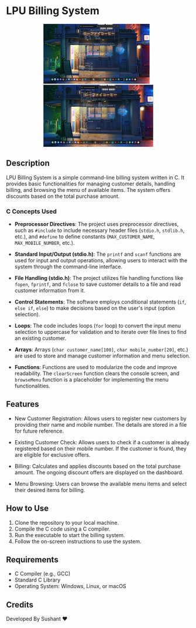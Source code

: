 # LPU Billing System

<p align="center">
  <img src="img/1.png" alt="me" width="300" />
  <img src="img/2.png" alt="me" width="300" />
</p>



## Description

LPU Billing System is a simple command-line billing system written in C. It provides basic functionalities for managing customer details, handling billing, and browsing the menu of available items. The system offers discounts based on the total purchase amount.

### C Concepts Used

- **Preprocessor Directives**: The project uses preprocessor directives, such as `#include` to include necessary header files (`stdio.h`, `stdlib.h`, etc.), and `#define` to define constants (`MAX_CUSTOMER_NAME`, `MAX_MOBILE_NUMBER`, etc.).

- **Standard Input/Output (stdio.h)**: The `printf` and `scanf` functions are used for input and output operations, allowing users to interact with the system through the command-line interface.

- **File Handling (stdio.h)**: The project utilizes file handling functions like `fopen`, `fprintf`, and `fclose` to save customer details to a file and read customer information from it.

- **Control Statements**: The software employs conditional statements (`if`, `else if`, `else`) to make decisions based on the user's input (option selection).

- **Loops**: The code includes loops (`for` loop) to convert the input menu selection to uppercase for validation and to iterate over file lines to find an existing customer.

- **Arrays**: Arrays (`char customer_name[100]`, `char mobile_number[20]`, etc.) are used to store and manage customer information and menu selection.

- **Functions**: Functions are used to modularize the code and improve readability. The `clearScreen` function clears the console screen, and `browseMenu` function is a placeholder for implementing the menu functionalities.

## Features

- New Customer Registration: Allows users to register new customers by providing their name and mobile number. The details are stored in a file for future reference.

- Existing Customer Check: Allows users to check if a customer is already registered based on their mobile number. If the customer is found, they are eligible for exclusive offers.

- Billing: Calculates and applies discounts based on the total purchase amount. The ongoing discount offers are displayed on the dashboard.

- Menu Browsing: Users can browse the available menu items and select their desired items for billing.

## How to Use

1. Clone the repository to your local machine.
2. Compile the C code using a C compiler.
3. Run the executable to start the billing system.
4. Follow the on-screen instructions to use the system.

## Requirements

- C Compiler (e.g., GCC)
- Standard C Library
- Operating System: Windows, Linux, or macOS



## Credits

Developed By Sushant ❤
